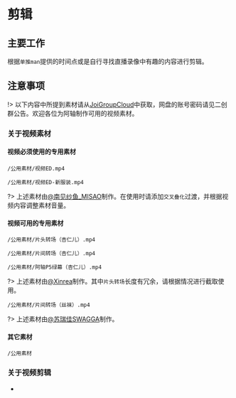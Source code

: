# 剪辑

## 主要工作

根据`单推man`提供的时间点或是自行寻找直播录像中有趣的内容进行剪辑。

## 注意事项

!> 以下内容中所提到素材请从[JoiGroupCloud](https://pan.joi-club.cn)中获取，网盘的账号密码请见二创群公告。欢迎各位为阿轴制作可用的视频素材。

### 关于视频素材

#### 视频必须使用的专用素材

`/公用素材/视频ED.mp4`

`/公用素材/视频ED-新服装.mp4`

?> 上述素材由[@南见纱鱼_MISAO](https://space.bilibili.com/931186)制作。在使用时请添加`交叉叠化`过渡，并根据视频内容调整素材音量。

#### 视频可用的专用素材

`/公用素材/片头转场（杏仁儿）.mp4`

`/公用素材/片间转场（杏仁儿）.mp4`

`/公用素材/阿轴P5绿幕（杏仁儿）.mp4`

?> 上述素材由[@Xinrea](https://space.bilibili.com/475210)制作。其中`片头转场`长度有冗余，请根据情况进行截取使用。

`/公用素材/片间转场（丝袜）.mp4`

?> 上述素材由[@苏瑞佳SWAGGA](https://space.bilibili.com/22085870)制作。

#### 其它素材

`/公用素材`

### 关于视频剪辑

- 
